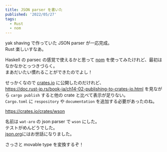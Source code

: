 ```yaml
---
title: JSON parser を書いた
published: '2022/05/27'
tags:
  - Rust
  - nom
---
```


yak shaving で作っていた JSON parser が一応完成。  
Rust 楽しいすなあ。

Haskell の parsec の感覚で使えるかと思って [nom](https://github.com/Geal/nom) を使ってみたけれど、最初はなかなかとっつきづらく。  
まあだいたい慣れることができたのでよし！

せっかくなので [crates.io](https://crates.io/) に公開したのだけれど、  
https://doc.rust-jp.rs/book-ja/ch14-02-publishing-to-crates-io.html を見ながら `cargo publish` すると他の crate と比べて表示が足りない。  
`Cargo.toml` に `respository` や `documentation` を追加する必要があったのね。

https://crates.io/crates/wson

名前は `wat-aro` の json parser で `wson` にした。  
テストがめんどうでした。  
[json.org](https://www.json.org/json-en.html)にはお世話になりました。

さっさと movable type を変換するぞ！
